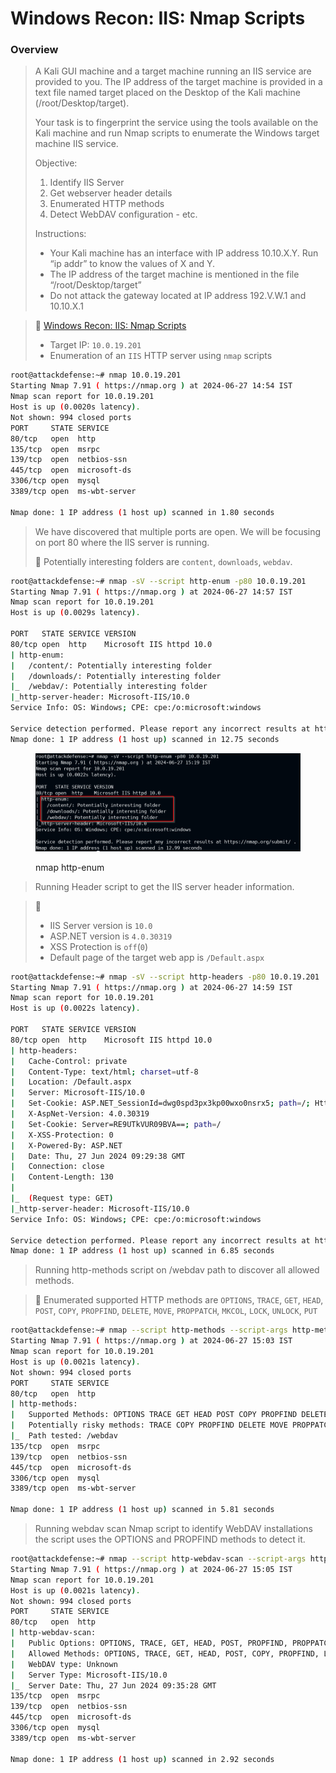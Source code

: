 # Windows Recon: IIS: Nmap Scripts

### Overview

> A Kali GUI machine and a target machine running an IIS service are provided to you. The IP address of the target machine is provided in a text file named target placed on the Desktop of the Kali machine (/root/Desktop/target).&#x20;
>
> Your task is to fingerprint the service using the tools available on the Kali machine and run Nmap scripts to enumerate the Windows target machine IIS service.
>
> Objective:&#x20;
>
> 1. Identify IIS Server
> 2. Get webserver header details
> 3. Enumerated HTTP methods
> 4. Detect WebDAV configuration - etc.
>
> Instructions:
>
> * Your Kali machine has an interface with IP address 10.10.X.Y. Run “ip addr” to know the values of X and Y.
> * The IP address of the target machine is mentioned in the file “/root/Desktop/target”
> * Do not attack the gateway located at IP address 192.V.W.1 and 10.10.X.1



> 🔬 [Windows Recon: IIS: Nmap Scripts](https://attackdefense.com/challengedetails?cid=2312)
>
> * Target IP: `10.0.19.201`
> * Enumeration of an `IIS` HTTP server using `nmap` scripts

```bash
root@attackdefense:~# nmap 10.0.19.201
Starting Nmap 7.91 ( https://nmap.org ) at 2024-06-27 14:54 IST
Nmap scan report for 10.0.19.201
Host is up (0.0020s latency).
Not shown: 994 closed ports
PORT     STATE SERVICE
80/tcp   open  http
135/tcp  open  msrpc
139/tcp  open  netbios-ssn
445/tcp  open  microsoft-ds
3306/tcp open  mysql
3389/tcp open  ms-wbt-server

Nmap done: 1 IP address (1 host up) scanned in 1.80 seconds
```

> We have discovered that multiple ports are open. We will be focusing on port 80 where the IIS server is running.
>
> 📌 Potentially interesting folders are `content`, `downloads`, `webdav`.

```bash
root@attackdefense:~# nmap -sV --script http-enum -p80 10.0.19.201
Starting Nmap 7.91 ( https://nmap.org ) at 2024-06-27 14:57 IST
Nmap scan report for 10.0.19.201
Host is up (0.0029s latency).

PORT   STATE SERVICE VERSION
80/tcp open  http    Microsoft IIS httpd 10.0
| http-enum: 
|   /content/: Potentially interesting folder
|   /downloads/: Potentially interesting folder
|_  /webdav/: Potentially interesting folder
|_http-server-header: Microsoft-IIS/10.0
Service Info: OS: Windows; CPE: cpe:/o:microsoft:windows

Service detection performed. Please report any incorrect results at https://nmap.org/submit/ .
Nmap done: 1 IP address (1 host up) scanned in 12.75 seconds

```

<figure><img src="../../../../../.gitbook/assets/image (29).png" alt=""><figcaption><p>nmap http-enum</p></figcaption></figure>

> Running Header script to get the IIS server header information.

> 📌
>
> * IIS Server version is `10.0`
> * ASP.NET version is `4.0.30319`
> * XSS Protection is `off`(`0`)
> * Default page of the target web app is `/Default.aspx`

```bash
root@attackdefense:~# nmap -sV --script http-headers -p80 10.0.19.201
Starting Nmap 7.91 ( https://nmap.org ) at 2024-06-27 14:59 IST
Nmap scan report for 10.0.19.201
Host is up (0.0022s latency).

PORT   STATE SERVICE VERSION
80/tcp open  http    Microsoft IIS httpd 10.0
| http-headers: 
|   Cache-Control: private
|   Content-Type: text/html; charset=utf-8
|   Location: /Default.aspx
|   Server: Microsoft-IIS/10.0
|   Set-Cookie: ASP.NET_SessionId=dwg0spd3px3kp00wxo0nsrx5; path=/; HttpOnly; SameSite=Lax
|   X-AspNet-Version: 4.0.30319
|   Set-Cookie: Server=RE9UTkVUR09BVA==; path=/
|   X-XSS-Protection: 0
|   X-Powered-By: ASP.NET
|   Date: Thu, 27 Jun 2024 09:29:38 GMT
|   Connection: close
|   Content-Length: 130
|   
|_  (Request type: GET)
|_http-server-header: Microsoft-IIS/10.0
Service Info: OS: Windows; CPE: cpe:/o:microsoft:windows

Service detection performed. Please report any incorrect results at https://nmap.org/submit/ .
Nmap done: 1 IP address (1 host up) scanned in 6.85 seconds

```

> Running http-methods script on /webdav path to discover all allowed methods.

> 📌 Enumerated supported HTTP methods are `OPTIONS`, `TRACE`, `GET`, `HEAD`, `POST`, `COPY`, `PROPFIND`, `DELETE`, `MOVE`, `PROPPATCH`, `MKCOL`, `LOCK`, `UNLOCK`, `PUT`

```bash
root@attackdefense:~# nmap --script http-methods --script-args http-methods.url-path=/webdav 10.0.19.201
Starting Nmap 7.91 ( https://nmap.org ) at 2024-06-27 15:03 IST
Nmap scan report for 10.0.19.201
Host is up (0.0021s latency).
Not shown: 994 closed ports
PORT     STATE SERVICE
80/tcp   open  http
| http-methods: 
|   Supported Methods: OPTIONS TRACE GET HEAD POST COPY PROPFIND DELETE MOVE PROPPATCH MKCOL LOCK UNLOCK PUT
|   Potentially risky methods: TRACE COPY PROPFIND DELETE MOVE PROPPATCH MKCOL LOCK UNLOCK PUT
|_  Path tested: /webdav
135/tcp  open  msrpc
139/tcp  open  netbios-ssn
445/tcp  open  microsoft-ds
3306/tcp open  mysql
3389/tcp open  ms-wbt-server

Nmap done: 1 IP address (1 host up) scanned in 5.81 seconds
```

> Running webdav scan Nmap script to identify WebDAV installations the script uses the OPTIONS and PROPFIND methods to detect it.

```bash
root@attackdefense:~# nmap --script http-webdav-scan --script-args http-methods.url-path=/webdav  10.0.19.201
Starting Nmap 7.91 ( https://nmap.org ) at 2024-06-27 15:05 IST
Nmap scan report for 10.0.19.201
Host is up (0.0021s latency).
Not shown: 994 closed ports
PORT     STATE SERVICE
80/tcp   open  http
| http-webdav-scan: 
|   Public Options: OPTIONS, TRACE, GET, HEAD, POST, PROPFIND, PROPPATCH, MKCOL, PUT, DELETE, COPY, MOVE, LOCK, UNLOCK
|   Allowed Methods: OPTIONS, TRACE, GET, HEAD, POST, COPY, PROPFIND, LOCK, UNLOCK
|   WebDAV type: Unknown
|   Server Type: Microsoft-IIS/10.0
|_  Server Date: Thu, 27 Jun 2024 09:35:28 GMT
135/tcp  open  msrpc
139/tcp  open  netbios-ssn
445/tcp  open  microsoft-ds
3306/tcp open  mysql
3389/tcp open  ms-wbt-server

Nmap done: 1 IP address (1 host up) scanned in 2.92 seconds

```

















